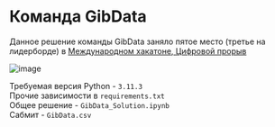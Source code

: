 # Команда GibData

Данное решение команды GibData заняло пятое место (третье на лидерборде) в [Международном хакатоне, Цифровой прорыв](https://hacks-ai.ru/hackathons.html?eventId=969092&caseEl=1059645&tab=1)

![image](https://i.ibb.co/Zfn4ZnL/10.jpg)

Требуемая версия Python - `3.11.3` <br>
Прочие зависимости в `requirements.txt` <br>
Общее решение - `GibData_Solution.ipynb` <br>
Сабмит - `GibData.csv` <br>
